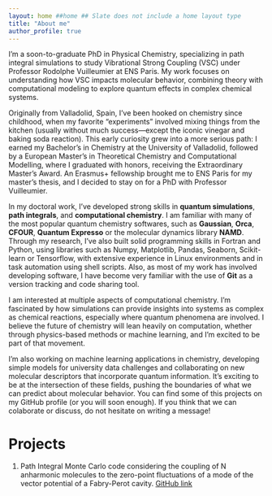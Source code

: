 ```yaml
---
layout: home ##home ## Slate does not include a home layout type
title: "About me"
author_profile: true
---
```


I’m a soon-to-graduate PhD in Physical Chemistry, specializing in path integral simulations to study Vibrational Strong Coupling (VSC) under Professor Rodolphe Vuilleumier at ENS Paris. My work focuses on understanding how VSC impacts molecular behavior, combining theory with computational modeling to explore quantum effects in complex chemical systems.

Originally from Valladolid, Spain, I’ve been hooked on chemistry since childhood, when my favorite “experiments” involved mixing things from the kitchen (usually without much success—except the iconic vinegar and baking soda reaction). This early curiosity grew into a more serious path: I earned my Bachelor’s in Chemistry at the University of Valladolid, followed by a European Master’s in Theoretical Chemistry and Computational Modelling, where I graduated with honors, receiving the Extraordinary Master’s Award. An Erasmus+ fellowship brought me to ENS Paris for my master’s thesis, and I decided to stay on for a PhD with Professor Vuilleumier.

In my doctoral work, I’ve developed strong skills in **quantum simulations**, **path integrals**, and **computational chemistry**. I am familiar with many of the most popular quantum chemistry softwares, such as **Gaussian**, **Orca**, **CFOUR**, **Quantum Expresso** or the molecular dynamics library **NAMD**. Through my research, I’ve also built solid programming skills in Fortran and Python, using libraries such as Numpy, Matplotlib, Pandas, Seaborn, Scikit-learn or Tensorflow, with extensive experience in Linux environments and in task automation using shell scripts. Also, as most of my work has involved developing software, I have become very familiar with the use of **Git** as a version tracking and code sharing tool.

I am interested at multiple aspects of computational chemistry. I’m fascinated by how simulations can provide insights into systems as complex as chemical reactions, especially where quantum phenomena are involved. I believe the future of chemistry will lean heavily on computation, whether through physics-based methods or machine learning, and I’m excited to be part of that movement.

I’m also working on machine learning applications in chemistry, developing simple models for university data challenges and collaborating on new molecular descriptors that incorporate quantum information. It’s exciting to be at the intersection of these fields, pushing the boundaries of what we can predict about molecular behavior. You can find some of this projects on my GitHub profile (or you will soon enough). If you think that we can colaborate or discuss, do not hesitate on writing a message! 

# Projects
1) Path Integral Monte Carlo code considering the coupling of N anharmonic molecules to the zero-point fluctuations of a mode of the vector potential of a Fabry-Perot cavity. [GitHub link](https://github.com/ENS-CHTHEO/MoMaVSC-pimc)
